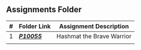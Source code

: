 ##  Assignments Folder

|   #   | Folder Link | Assignment Description |
| :---: | ----------- | ---------------------- |
|   1   | ***<a href="https://github.com/Preassume/4883-PT-Riddle/tree/main/Assignments/P10055">P10055</a>*** | Hashmat the Brave Warrior |
|       |             |                        |
